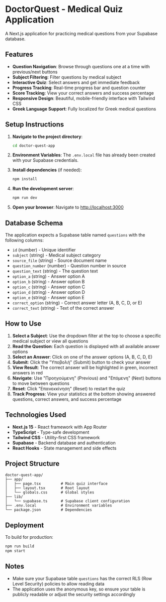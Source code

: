 # DoctorQuest - Medical Quiz Application

A Next.js application for practicing medical questions from your Supabase database.

## Features

- **Question Navigation**: Browse through questions one at a time with previous/next buttons
- **Subject Filtering**: Filter questions by medical subject
- **Interactive Quiz**: Select answers and get immediate feedback
- **Progress Tracking**: Real-time progress bar and question counter
- **Score Tracking**: View your correct answers and success percentage
- **Responsive Design**: Beautiful, mobile-friendly interface with Tailwind CSS
- **Greek Language Support**: Fully localized for Greek medical questions

## Setup Instructions

1. **Navigate to the project directory**:
   ```bash
   cd doctor-quest-app
   ```

2. **Environment Variables**:
   The `.env.local` file has already been created with your Supabase credentials.

3. **Install dependencies** (if needed):
   ```bash
   npm install
   ```

4. **Run the development server**:
   ```bash
   npm run dev
   ```

5. **Open your browser**:
   Navigate to [http://localhost:3000](http://localhost:3000)

## Database Schema

The application expects a Supabase table named `questions` with the following columns:

- `id` (number) - Unique identifier
- `subject` (string) - Medical subject category
- `source_file` (string) - Source document name
- `question_number` (number) - Question number in source
- `question_text` (string) - The question text
- `option_a` (string) - Answer option A
- `option_b` (string) - Answer option B
- `option_c` (string) - Answer option C
- `option_d` (string) - Answer option D
- `option_e` (string) - Answer option E
- `correct_option` (string) - Correct answer letter (A, B, C, D, or E)
- `correct_text` (string) - Text of the correct answer

## How to Use

1. **Select a Subject**: Use the dropdown filter at the top to choose a specific medical subject or view all questions
2. **Read the Question**: Each question is displayed with all available answer options
3. **Select an Answer**: Click on one of the answer options (A, B, C, D, E)
4. **Submit**: Click the "Υποβολή" (Submit) button to check your answer
5. **View Result**: The correct answer will be highlighted in green, incorrect answers in red
6. **Navigate**: Use "Προηγούμενη" (Previous) and "Επόμενη" (Next) buttons to move between questions
7. **Reset**: Click "Επανεκκίνηση" (Reset) to restart the quiz
8. **Track Progress**: View your statistics at the bottom showing answered questions, correct answers, and success percentage

## Technologies Used

- **Next.js 15** - React framework with App Router
- **TypeScript** - Type-safe development
- **Tailwind CSS** - Utility-first CSS framework
- **Supabase** - Backend database and authentication
- **React Hooks** - State management and side effects

## Project Structure

```
doctor-quest-app/
├── app/
│   ├── page.tsx         # Main quiz interface
│   ├── layout.tsx       # Root layout
│   └── globals.css      # Global styles
├── lib/
│   └── supabase.ts      # Supabase client configuration
├── .env.local           # Environment variables
└── package.json         # Dependencies
```

## Deployment

To build for production:

```bash
npm run build
npm start
```

## Notes

- Make sure your Supabase table `questions` has the correct RLS (Row Level Security) policies to allow reading data
- The application uses the anonymous key, so ensure your table is publicly readable or adjust the security settings accordingly
